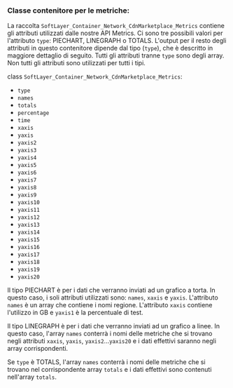 ### Classe contenitore per le metriche:
La raccolta `SoftLayer_Container_Network_CdnMarketplace_Metrics` contiene gli attributi utilizzati dalle nostre API Metrics. Ci sono tre possibili valori per l'attributo `type`: PIECHART, LINEGRAPH o TOTALS. L'output per il resto degli attributi in questo contenitore dipende dal tipo (`type`), che è descritto in maggiore dettaglio di seguito. Tutti gli attributi tranne `type` sono degli array. Non tutti gli attributi sono utilizzati per tutti i tipi.

class `SoftLayer_Container_Network_CdnMarketplace_Metrics`:
* `type`
* `names`
* `totals`
* `percentage`
* `time`
* `xaxis`
* `yaxis`
* `yaxis2`
* `yaxis3`
* `yaxis4`
* `yaxis5`
* `yaxis6`
* `yaxis7`
* `yaxis8`
* `yaxis9`
* `yaxis10`
* `yaxis11`
* `yaxis12`
* `yaxis13`
* `yaxis14`
* `yaxis15`
* `yaxis16`
* `yaxis17`
* `yaxis18`
* `yaxis19`
* `yaxis20`

Il tipo PIECHART è per i dati che verranno inviati ad un grafico a torta. In questo caso, i soli attributi utilizzati sono: `names`, `xaxis` e `yaxis`. L'attributo `names` è un array che contiene i nomi regione. L'attributo `xaxis` contiene l'utilizzo in GB e `yaxis1` è la percentuale di test.


Il tipo LINEGRAPH è per i dati che verranno inviati ad un grafico a linee. In questo caso, l'array `names` conterrà i nomi delle metriche che si trovano negli attributi `xaxis`, `yaxis`, `yaxis2`...`yaxis20` e i dati effettivi saranno negli array corrispondenti.


Se `type` è TOTALS, l'array `names` conterrà i nomi delle metriche che si trovano nel corrispondente array `totals` e i dati effettivi sono contenuti nell'array `totals`.
